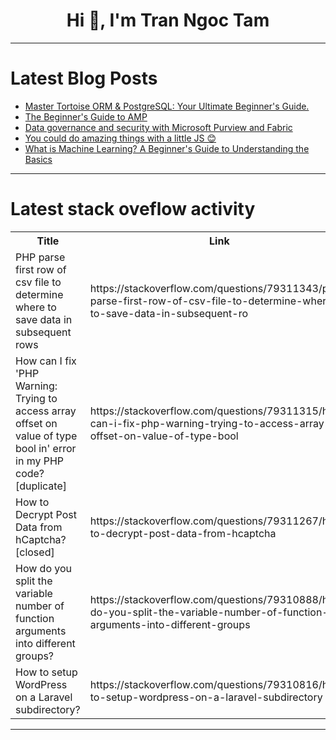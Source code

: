 <h1 align="center">Hi 👋, I'm Tran Ngoc Tam</h1>

---

# Latest Blog Posts 
<!-- BLOG-POST-LIST:START -->
- [Master Tortoise ORM &amp; PostgreSQL: Your Ultimate Beginner&#39;s Guide.](https://dev.to/saint_vandora/master-tortoise-orm-postgresql-your-ultimate-beginners-guide-3oid)
- [The Beginner&#39;s Guide to AMP](https://dev.to/carrie_luo1/the-beginners-guide-to-amp-11oh)
- [Data governance and security with Microsoft Purview and Fabric](https://dev.to/emily_smith_86b5b7960eebb/data-governance-and-security-with-microsoft-purview-and-fabric-da6)
- [You could do amazing things with a little JS 😊](https://dev.to/alagrede/you-could-do-amazing-things-with-a-little-js-4ej4)
- [What is Machine Learning? A Beginner&#39;s Guide to Understanding the Basics](https://dev.to/anshul_kichara/what-is-machine-learning-a-beginners-guide-to-understanding-the-basics-2c87)
<!-- BLOG-POST-LIST:END -->

---

# Latest stack oveflow activity
<table>
  <tr><th>Title</th><th>Link</th></tr>
  <!-- STACKOVERFLOW:START --><tr><td>PHP parse first row of csv file to determine where to save data in subsequent rows</td><td>https://stackoverflow.com/questions/79311343/php-parse-first-row-of-csv-file-to-determine-where-to-save-data-in-subsequent-ro</td></tr><tr><td>How can I fix &#39;PHP Warning: Trying to access array offset on value of type bool in&#39; error in my PHP code? [duplicate]</td><td>https://stackoverflow.com/questions/79311315/how-can-i-fix-php-warning-trying-to-access-array-offset-on-value-of-type-bool</td></tr><tr><td>How to Decrypt Post Data from hCaptcha? [closed]</td><td>https://stackoverflow.com/questions/79311267/how-to-decrypt-post-data-from-hcaptcha</td></tr><tr><td>How do you split the variable number of function arguments into different groups?</td><td>https://stackoverflow.com/questions/79310888/how-do-you-split-the-variable-number-of-function-arguments-into-different-groups</td></tr><tr><td>How to setup WordPress on a Laravel subdirectory?</td><td>https://stackoverflow.com/questions/79310816/how-to-setup-wordpress-on-a-laravel-subdirectory</td></tr><!-- STACKOVERFLOW:END -->
</table>

---


